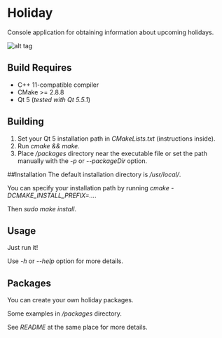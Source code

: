 # Holiday
Console application for obtaining information about upcoming holidays.

![alt tag](http://i.imgur.com/7dOJPJS.jpg?1)


## Build Requires
* C++ 11-compatible compiler
* CMake >= 2.8.8
* Qt 5 (*tested with Qt 5.5.1*)

## Building
1. Set your Qt 5 installation path in *CMakeLists.txt* (instructions inside).
2. Run *cmake && make*.
3. Place */packages* directory near the executable file or set the path manually with the *-p* or *--packageDir* option.

##Installation
The default installation directory is */usr/local/*.

You can specify your installation path by running *cmake -DCMAKE_INSTALL_PREFIX=...*.

Then *sudo make install*.

## Usage
Just run it!

Use *-h* or *--help* option for more details.

## Packages
You can create your own holiday packages.

Some examples in */packages* directory.

See *README* at the same place for more details.
